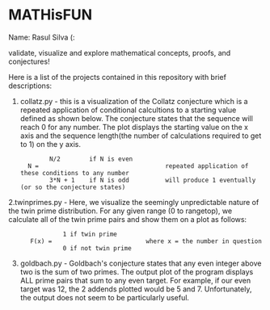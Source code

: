 # MATHisFUN
Name: Rasul Silva (:

validate, visualize and explore mathematical concepts, proofs, and conjectures!

Here is a list of the projects contained in this repository with brief descriptions:

1. collatz.py - this is a visualization of the Collatz conjecture which is a repeated application of conditional calcultions to a starting value defined as shown below. The conjecture states that the sequence will reach 0 for any number. The plot displays the starting value on the x axis and the sequence length(the number of calculations required to get to 1) on the y axis.
               
               N/2        if N is even       
         N =                                   repeated application of these conditions to any number 
               3*N + 1    if N is odd          will produce 1 eventually (or so the conjecture states)                                                  
               
2.twinprimes.py - Here, we visualize the seemingly unpredictable nature of the twin prime distribution. For any given range (0 to rangetop), we calculate all of the twin prime pairs and show them on a plot as follows:
               
                   1 if twin prime
          F(x) =                          where x = the number in question
                   0 if not twin prime
                   
3. goldbach.py - Goldbach's conjecture states that any even integer above two is the sum of two primes. The output plot of the program displays ALL prime pairs that sum to any even target. For example, if our even target was 12, the 2 addends plotted would be 5 and 7. Unfortunately, the output does not seem to be particularly useful.    
                 
                   
                   
